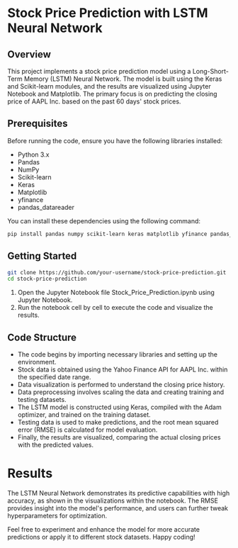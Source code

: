 # Stock Price Prediction with LSTM Neural Network

## Overview

This project implements a stock price prediction model using a Long-Short-Term Memory (LSTM) Neural Network. The model is built using the Keras and Scikit-learn modules, and the results are visualized using Jupyter Notebook and Matplotlib. The primary focus is on predicting the closing price of AAPL Inc. based on the past 60 days' stock prices.

## Prerequisites

Before running the code, ensure you have the following libraries installed:

- Python 3.x
- Pandas
- NumPy
- Scikit-learn
- Keras
- Matplotlib
- yfinance
- pandas_datareader

You can install these dependencies using the following command:

```bash
pip install pandas numpy scikit-learn keras matplotlib yfinance pandas_datareader
```

## Getting Started

```bash
git clone https://github.com/your-username/stock-price-prediction.git
cd stock-price-prediction
```
1. Open the Jupyter Notebook file Stock_Price_Prediction.ipynb using Jupyter Notebook.
2. Run the notebook cell by cell to execute the code and visualize the results.

## Code Structure
- The code begins by importing necessary libraries and setting up the environment.
- Stock data is obtained using the Yahoo Finance API for AAPL Inc. within the specified date range.
- Data visualization is performed to understand the closing price history.
- Data preprocessing involves scaling the data and creating training and testing datasets.
- The LSTM model is constructed using Keras, compiled with the Adam optimizer, and trained on the training dataset.
- Testing data is used to make predictions, and the root mean squared error (RMSE) is calculated for model evaluation.
- Finally, the results are visualized, comparing the actual closing prices with the predicted values.

# Results
The LSTM Neural Network demonstrates its predictive capabilities with high accuracy, as shown in the visualizations within the notebook. The RMSE provides insight into the model's performance, and users can further tweak hyperparameters for optimization.

Feel free to experiment and enhance the model for more accurate predictions or apply it to different stock datasets. Happy coding!
